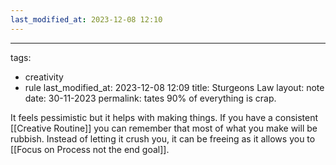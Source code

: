 ```yaml
---
last_modified_at: 2023-12-08 12:10
---
```

---

tags:

  - creativity
  - rule
last_modified_at: 2023-12-08 12:09
title: Sturgeons Law
layout: note
date: 30-11-2023
permalink:
tates 90% of everything is crap. 

It feels pessimistic but it helps with making things. If you have a consistent [[Creative Routine]] you can remember that most of what you make will be rubbish. Instead of letting it crush you, it can be freeing as it allows you to [[Focus on Process not the end goal]]. 

